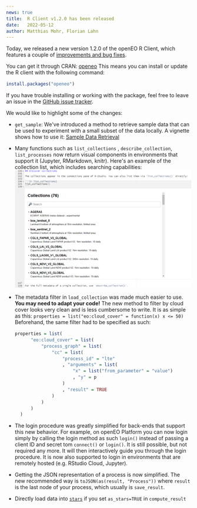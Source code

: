 ```yaml
---
news: true
title:  R Client v1.2.0 has been released
date:   2022-05-12
author: Matthias Mohr, Florian Lahn
---
```


Today, we released a new version 1.2.0 of the openEO R Client, which features a couple of [improvements and bug fixes](https://github.com/Open-EO/openeo-r-client/blob/master/NEWS.md#version-120).

You can get it through CRAN: [openeo](https://cran.r-project.org/package=openeo)
This means you can  install or update the R client with the following command:

```r
install.packages("openeo")
```

If you have trouble installing or working with the package, feel free to leave an issue in the [GitHub issue tracker](https://github.com/Open-EO/openeo-r-client/issues).

We would like to highlight some of the changes:

* `get_sample`: We've introduced a method to retrieve sample data that can be used to experiment with a small subset of the data locally. A vignette shows how to use it: [Sample Data Retrieval](https://cran.r-project.org/web/packages/openeo/vignettes/sample_data.html)
* Many functions such as `list_collections` , `describe_collection`, `list_processes` now return visual components in environments that support it (Jupyter, RMarkdown, knitr). Here's an example of the collection list, which includes searching capabilities:
![](./images/r-client-vis.png)
* The metadata filter in `load_collection` was made much easier to use. **You may need to adapt your code!**
  The new method to filter by cloud cover looks very clean and is less cumbersome to write. It is as simple as this: `properties = list("eo:cloud_cover" = function(x) x <= 50)`
  Beforehand, the same filter had to be specified as such: 
  
  ```r
  properties = list(
        "eo:cloud_cover" = list(
            "process_graph" = list(
                "cc" = list(
                    "process_id" = "lte"
                    , "arguments" = list(
                        "x" = list("from_parameter" = "value")
                        , "y" = p
                    )
                    , "result" = TRUE
                )
            )
        )
    )
  ```
* The login procedure was greatly simplified for back-ends that support this new behavior. For example, on openEO Platform you can now login simply by calling the login method as such `login()` instead of passing a client ID and secret tom `connect()` or `login()`. It is still possible, but not required any more. It will then interactively guide you through the login procedure. It is now also supported to login in environments that are remotely hosted (e.g. RStudio Cloud, Jupyter). 
* Getting the JSON representation of a process is now simplified. The new recommended way is `toJSON(as(result, "Process"))` where `result` is the last node of your process, which usually is `save_result`.
* Directly load data into [`stars`](https://r-spatial.github.io/stars/) if you set `as_stars=TRUE` in `compute_result`

